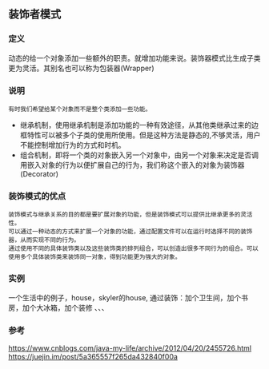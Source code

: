 ## 装饰者模式


### 定义

动态的给一个对象添加一些额外的职责。就增加功能来说。装饰器模式比生成子类更为灵活。其别名也可以称为包装器(Wrapper)


### 说明

    有时我们希望给某个对象而不是整个类添加一些功能。

 - 继承机制，使用继承机制是添加功能的一种有效途径，从其他类继承过来的边框特性可以被多个子类的使用所使用。但是这种方法是静态的,不够灵活，用户不能控制增加行为的方式和时机。
 - 组合机制，即将一个类的对象嵌入另一个对象中，由另一个对象来决定是否调用嵌入对象的行为以便扩展自己的行为，我们称这个嵌入的对象为装饰器(Decorator)

### 装饰模式的优点
```$xslt
装饰模式与继承关系的目的都是要扩展对象的功能，但是装饰模式可以提供比继承更多的灵活性。
可以通过一种动态的方式来扩展一个对象的功能，通过配置文件可以在运行时选择不同的装饰器，从而实现不同的行为。
通过使用不同的具体装饰类以及这些装饰类的排列组合，可以创造出很多不同行为的组合。可以使用多个具体装饰类来装饰同一对象，得到功能更为强大的对象。

```

### 实例

一个生活中的例子，house，skyler的house, 通过装饰：加个卫生间，加个书房，加个大冰箱，加个装修 、、、

### 参考

https://www.cnblogs.com/java-my-life/archive/2012/04/20/2455726.html
https://juejin.im/post/5a365557f265da432840f00a
